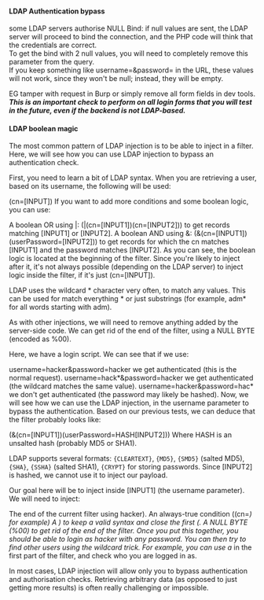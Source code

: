 #### LDAP Authentication bypass
some LDAP servers authorise NULL Bind: if null values are sent, the LDAP server will proceed to bind the connection, and the PHP code will think that the credentials are correct.  
To get the bind with 2 null values, you will need to completely remove this parameter from the query.  
If you keep something like username=&password= in the URL, these values will not work, since they won't be null; instead, they will be empty.  

EG tamper with request in Burp or simply remove all form fields in dev tools.  
_**This is an important check to perform on all login forms that you will test in the future, even if the backend is not LDAP-based.**_

#### LDAP boolean magic

The most common pattern of LDAP injection is to be able to inject in a filter. Here, we will see how you can use LDAP injection to bypass an authentication check.

First, you need to learn a bit of LDAP syntax. When you are retrieving a user, based on its username, the following will be used:

(cn=[INPUT])
If you want to add more conditions and some boolean logic, you can use:

A boolean OR using |: (|(cn=[INPUT1])(cn=[INPUT2])) to get records matching [INPUT1] or [INPUT2].
A boolean AND using &: (&(cn=[INPUT1])(userPassword=[INPUT2])) to get records for which the cn matches [INPUT1] and the password matches [INPUT2].
As you can see, the boolean logic is located at the beginning of the filter. Since you're likely to inject after it, it's not always possible (depending on the LDAP server) to inject logic inside the filter, if it's just (cn=[INPUT]).

LDAP uses the wildcard * character very often, to match any values. This can be used for match everything * or just substrings (for example, adm* for all words starting with adm).

As with other injections, we will need to remove anything added by the server-side code. We can get rid of the end of the filter, using a NULL BYTE (encoded as %00).

Here, we have a login script. We can see that if we use:

username=hacker&password=hacker we get authenticated (this is the normal request).
username=hack*&password=hacker we get authenticated (the wildcard matches the same value).
username=hacker&password=hac* we don't get authenticated (the password may likely be hashed).
Now, we will see how we can use the LDAP injection, in the username parameter to bypass the authentication. Based on our previous tests, we can deduce that the filter probably looks like:

(&(cn=[INPUT1])(userPassword=HASH[INPUT2]))
Where HASH is an unsalted hash (probably MD5 or SHA1).

LDAP supports several formats: `{CLEARTEXT}`, `{MD5}`, `{SMD5}` (salted MD5), `{SHA}`, `{SSHA}` (salted SHA1), `{CRYPT}` for storing passwords.
Since [INPUT2] is hashed, we cannot use it to inject our payload.

Our goal here will be to inject inside [INPUT1] (the username parameter). We will need to inject:

The end of the current filter using hacker).
An always-true condition ((cn=*) for example)
A ) to keep a valid syntax and close the first (.
A NULL BYTE (%00) to get rid of the end of the filter.
Once you put this together, you should be able to login as hacker with any password. You can then try to find other users using the wildcard trick. For example, you can use a* in the first part of the filter, and check who you are logged in as.

In most cases, LDAP injection will allow only you to bypass authentication and authorisation checks. Retrieving arbitrary data (as opposed to just getting more results) is often really challenging or impossible.
